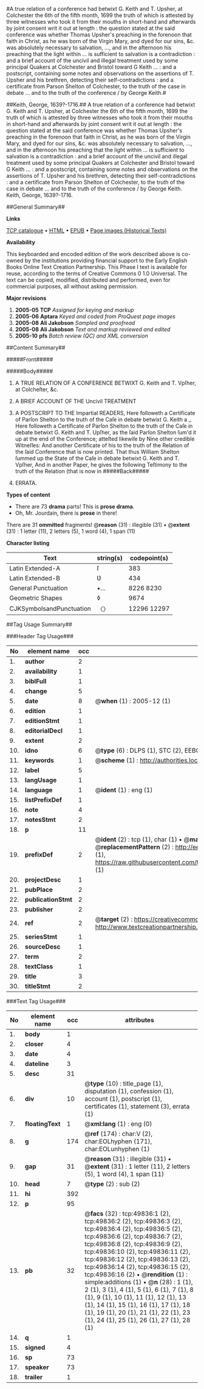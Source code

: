 #A true relation of a conference had betwixt G. Keith and T. Upsher, at Colchester the 6th of the fifth month, 1699 the truth of which is attested by three witnesses who took it from their mouths in short-hand and afterwards by joint consent writ it out at length : the question stated at the said conference was whether Thomas Upsher's preaching in the forenoon that faith in Christ, as he was born of the Virgin Mary, and dyed for our sins, &c. was absolutely necessary to salvation, ..., and in the afternoon his preaching that the light within ... is sufficient to salvation is a contradiction : and a brief account of the uncivil and illegal treatment used by some  principal Quakers at Colchester and Bristol toward G Keith ... : and a postscript, containing some notes and observations on the assertions of T. Upsher and his brethren, detecting their self-contradictions : and a certificate from Parson Shelton of Colchester, to the truth of the case in debate ... and to the truth of the conference / by George Keith.#

##Keith, George, 1639?-1716.##
A true relation of a conference had betwixt G. Keith and T. Upsher, at Colchester the 6th of the fifth month, 1699 the truth of which is attested by three witnesses who took it from their mouths in short-hand and afterwards by joint consent writ it out at length : the question stated at the said conference was whether Thomas Upsher's preaching in the forenoon that faith in Christ, as he was born of the Virgin Mary, and dyed for our sins, &c. was absolutely necessary to salvation, ..., and in the afternoon his preaching that the light within ... is sufficient to salvation is a contradiction : and a brief account of the uncivil and illegal treatment used by some  principal Quakers at Colchester and Bristol toward G Keith ... : and a postscript, containing some notes and observations on the assertions of T. Upsher and his brethren, detecting their self-contradictions : and a certificate from Parson Shelton of Colchester, to the truth of the case in debate ... and to the truth of the conference / by George Keith.
Keith, George, 1639?-1716.

##General Summary##

**Links**

[TCP catalogue](http://www.ota.ox.ac.uk/tcp/)  • 
[HTML](http://tei.it.ox.ac.uk/tcp/Texts-HTML/free/A47/A47189.html)  • 
[EPUB](http://tei.it.ox.ac.uk/tcp/Texts-EPUB/free/A47/A47189.epub) • 
[Page images (Historical Texts)](https://data.historicaltexts.jisc.ac.uk/view?pubId=eebo-11845648e&pageId=eebo-11845648e-49836-1)

**Availability**

This keyboarded and encoded edition of the
	       work described above is co-owned by the institutions
	       providing financial support to the Early English Books
	       Online Text Creation Partnership. This Phase I text is
	       available for reuse, according to the terms of Creative
	       Commons 0 1.0 Universal. The text can be copied,
	       modified, distributed and performed, even for
	       commercial purposes, all without asking permission.

**Major revisions**

1. __2005-05__ __TCP__ *Assigned for keying and markup*
1. __2005-06__ __Aptara__ *Keyed and coded from ProQuest page images*
1. __2005-08__ __Ali Jakobson__ *Sampled and proofread*
1. __2005-08__ __Ali Jakobson__ *Text and markup reviewed and edited*
1. __2005-10__ __pfs__ *Batch review (QC) and XML conversion*

##Content Summary##

#####Front#####

#####Body#####

1. A TRUE
RELATION
OF A
CONFERENCE
BETWIXT
G. Keith and T. Vpſher, at Colcheſter, &c.

1. A BRIEF
ACCOUNT
OF THE
Uncivil TREATMENT

1. A
POSTSCRIPT
TO THE
Impartial READERS,
Here followeth a Certificate of Parſon Shelton to the truth
of the Caſe in debate betwixt G. Keith a
    _ Here followeth a Certificate of Parſon Shelton to the truth
of the Caſe in debate betwixt G. Keith and T. Upſher,
as the ſaid Parſon Shelton ſum'd it up at the end of the
Conference; atteſted likewiſe by Nine other credible Witneſſes:
And another Certificate of his to the truth of the
Relation of the ſaid Conference that is now printed.
That thus William Shelton ſummed up the State of the Caſe in debate
betwixt G. Keith and T. Vpſher, And in another Paper, he gives the following Teſtimony to the
truth of the Relation (that is now in 
#####Back#####

1. ERRATA.

**Types of content**

  * There are 73 **drama** parts! This is **prose drama**.
  * Oh, Mr. Jourdain, there is **prose** in there!

There are 31 **ommitted** fragments! 
 @__reason__ (31) : illegible (31)  •  @__extent__ (31) : 1 letter (11), 2 letters (5), 1 word (4), 1 span (11)

**Character listing**


|Text|string(s)|codepoint(s)|
|---|---|---|
|Latin Extended-A|ſ|383|
|Latin Extended-B|Ʋ|434|
|General Punctuation|•…|8226 8230|
|Geometric Shapes|◊|9674|
|CJKSymbolsandPunctuation|〈〉|12296 12297|

##Tag Usage Summary##

###Header Tag Usage###

|No|element name|occ|attributes|
|---|---|---|---|
|1.|__author__|2||
|2.|__availability__|1||
|3.|__biblFull__|1||
|4.|__change__|5||
|5.|__date__|8| @__when__ (1) : 2005-12 (1)|
|6.|__edition__|1||
|7.|__editionStmt__|1||
|8.|__editorialDecl__|1||
|9.|__extent__|2||
|10.|__idno__|6| @__type__ (6) : DLPS (1), STC (2), EEBO-CITATION (1), OCLC (1), VID (1)|
|11.|__keywords__|1| @__scheme__ (1) : http://authorities.loc.gov/ (1)|
|12.|__label__|5||
|13.|__langUsage__|1||
|14.|__language__|1| @__ident__ (1) : eng (1)|
|15.|__listPrefixDef__|1||
|16.|__note__|4||
|17.|__notesStmt__|2||
|18.|__p__|11||
|19.|__prefixDef__|2| @__ident__ (2) : tcp (1), char (1)  •  @__matchPattern__ (2) : ([0-9\-]+):([0-9IVX]+) (1), (.+) (1)  •  @__replacementPattern__ (2) : http://eebo.chadwyck.com/downloadtiff?vid=$1&page=$2 (1), https://raw.githubusercontent.com/textcreationpartnership/Texts/master/tcpchars.xml#$1 (1)|
|20.|__projectDesc__|1||
|21.|__pubPlace__|2||
|22.|__publicationStmt__|2||
|23.|__publisher__|2||
|24.|__ref__|2| @__target__ (2) : https://creativecommons.org/publicdomain/zero/1.0/ (1), http://www.textcreationpartnership.org/docs/. (1)|
|25.|__seriesStmt__|1||
|26.|__sourceDesc__|1||
|27.|__term__|2||
|28.|__textClass__|1||
|29.|__title__|3||
|30.|__titleStmt__|2||


###Text Tag Usage###

|No|element name|occ|attributes|
|---|---|---|---|
|1.|__body__|1||
|2.|__closer__|4||
|3.|__date__|4||
|4.|__dateline__|3||
|5.|__desc__|31||
|6.|__div__|10| @__type__ (10) : title_page (1), disputation (1), confession (1), account (1), postscript (1), certificates (1), statement (3), errata (1)|
|7.|__floatingText__|1| @__xml:lang__ (1) : eng (0)|
|8.|__g__|174| @__ref__ (174) : char:V (2), char:EOLhyphen (171), char:EOLunhyphen (1)|
|9.|__gap__|31| @__reason__ (31) : illegible (31)  •  @__extent__ (31) : 1 letter (11), 2 letters (5), 1 word (4), 1 span (11)|
|10.|__head__|7| @__type__ (2) : sub (2)|
|11.|__hi__|392||
|12.|__p__|95||
|13.|__pb__|32| @__facs__ (32) : tcp:49836:1 (2), tcp:49836:2 (2), tcp:49836:3 (2), tcp:49836:4 (2), tcp:49836:5 (2), tcp:49836:6 (2), tcp:49836:7 (2), tcp:49836:8 (2), tcp:49836:9 (2), tcp:49836:10 (2), tcp:49836:11 (2), tcp:49836:12 (2), tcp:49836:13 (2), tcp:49836:14 (2), tcp:49836:15 (2), tcp:49836:16 (2)  •  @__rendition__ (1) : simple:additions (1)  •  @__n__ (28) : 1 (1), 2 (1), 3 (1), 4 (1), 5 (1), 6 (1), 7 (1), 8 (1), 9 (1), 10 (1), 11 (1), 12 (1), 13 (1), 14 (1), 15 (1), 16 (1), 17 (1), 18 (1), 19 (1), 20 (1), 21 (1), 22 (1), 23 (1), 24 (1), 25 (1), 26 (1), 27 (1), 28 (1)|
|14.|__q__|1||
|15.|__signed__|4||
|16.|__sp__|73||
|17.|__speaker__|73||
|18.|__trailer__|1||
